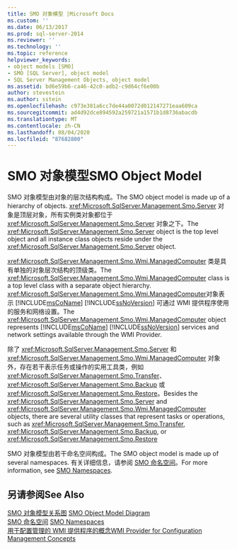 ```yaml
---
title: SMO 对象模型 |Microsoft Docs
ms.custom: ''
ms.date: 06/13/2017
ms.prod: sql-server-2014
ms.reviewer: ''
ms.technology: ''
ms.topic: reference
helpviewer_keywords:
- object models [SMO]
- SMO [SQL Server], object model
- SQL Server Management Objects, object model
ms.assetid: bd6e59b6-ca46-42c0-adb2-c9d64cf6e00b
author: stevestein
ms.author: sstein
ms.openlocfilehash: c973e381a6cc7de44a0072d012147271eaa609ca
ms.sourcegitcommit: ad4d92dce894592a259721a1571b1d8736abacdb
ms.translationtype: MT
ms.contentlocale: zh-CN
ms.lasthandoff: 08/04/2020
ms.locfileid: "87682800"
---
```

# <a name="smo-object-model"></a><span data-ttu-id="9178c-102">SMO 对象模型</span><span class="sxs-lookup"><span data-stu-id="9178c-102">SMO Object Model</span></span>
  <span data-ttu-id="9178c-103">SMO 对象模型由对象的层次结构构成。</span><span class="sxs-lookup"><span data-stu-id="9178c-103">The SMO object model is made up of a hierarchy of objects.</span></span> <span data-ttu-id="9178c-104"><xref:Microsoft.SqlServer.Management.Smo.Server> 对象是顶层对象，所有实例类对象都位于 <xref:Microsoft.SqlServer.Management.Smo.Server> 对象之下。</span><span class="sxs-lookup"><span data-stu-id="9178c-104">The <xref:Microsoft.SqlServer.Management.Smo.Server> object is the top level object and all instance class objects reside under the <xref:Microsoft.SqlServer.Management.Smo.Server> object.</span></span>  
  
 <span data-ttu-id="9178c-105"><xref:Microsoft.SqlServer.Management.Smo.Wmi.ManagedComputer> 类是具有单独的对象层次结构的顶级类。</span><span class="sxs-lookup"><span data-stu-id="9178c-105">The <xref:Microsoft.SqlServer.Management.Smo.Wmi.ManagedComputer> class is a top level class with a separate object hierarchy.</span></span> <span data-ttu-id="9178c-106"><xref:Microsoft.SqlServer.Management.Smo.Wmi.ManagedComputer>对象表示 [!INCLUDE[msCoName](../../includes/msconame-md.md)] [!INCLUDE[ssNoVersion](../../includes/ssnoversion-md.md)] 可通过 WMI 提供程序使用的服务和网络设置。</span><span class="sxs-lookup"><span data-stu-id="9178c-106">The <xref:Microsoft.SqlServer.Management.Smo.Wmi.ManagedComputer> object represents [!INCLUDE[msCoName](../../includes/msconame-md.md)] [!INCLUDE[ssNoVersion](../../includes/ssnoversion-md.md)] services and network settings available through the WMI Provider.</span></span>  
  
 <span data-ttu-id="9178c-107">除了 <xref:Microsoft.SqlServer.Management.Smo.Server> 和 <xref:Microsoft.SqlServer.Management.Smo.Wmi.ManagedComputer> 对象外，存在若干表示任务或操作的实用工具类，例如 <xref:Microsoft.SqlServer.Management.Smo.Transfer>、<xref:Microsoft.SqlServer.Management.Smo.Backup> 或 <xref:Microsoft.SqlServer.Management.Smo.Restore>。</span><span class="sxs-lookup"><span data-stu-id="9178c-107">Besides the <xref:Microsoft.SqlServer.Management.Smo.Server> and <xref:Microsoft.SqlServer.Management.Smo.Wmi.ManagedComputer> objects, there are several utility classes that represent tasks or operations, such as <xref:Microsoft.SqlServer.Management.Smo.Transfer>, <xref:Microsoft.SqlServer.Management.Smo.Backup>, or <xref:Microsoft.SqlServer.Management.Smo.Restore></span></span>  
  
 <span data-ttu-id="9178c-108">SMO 对象模型由若干命名空间构成。</span><span class="sxs-lookup"><span data-stu-id="9178c-108">The SMO object model is made up of several namespaces.</span></span> <span data-ttu-id="9178c-109">有关详细信息，请参阅 [SMO 命名空间](smo-object-model-namespaces.md)。</span><span class="sxs-lookup"><span data-stu-id="9178c-109">For more information, see [SMO Namespaces](smo-object-model-namespaces.md).</span></span>  
  
## <a name="see-also"></a><span data-ttu-id="9178c-110">另请参阅</span><span class="sxs-lookup"><span data-stu-id="9178c-110">See Also</span></span>  
 <span data-ttu-id="9178c-111">[SMO 对象模型关系图](smo-object-model-diagram.md) </span><span class="sxs-lookup"><span data-stu-id="9178c-111">[SMO Object Model Diagram](smo-object-model-diagram.md) </span></span>  
 <span data-ttu-id="9178c-112">[SMO 命名空间](smo-object-model-namespaces.md) </span><span class="sxs-lookup"><span data-stu-id="9178c-112">[SMO Namespaces](smo-object-model-namespaces.md) </span></span>  
 [<span data-ttu-id="9178c-113">用于配置管理的 WMI 提供程序的概念</span><span class="sxs-lookup"><span data-stu-id="9178c-113">WMI Provider for Configuration Management Concepts</span></span>](../wmi-provider-configuration/wmi-provider-for-configuration-management.md)  
  
  
